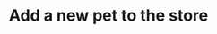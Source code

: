 ---
title: Add a new pet to the store
api:
  file: swagger.json
  operationId: addPet
hidden: false
---
